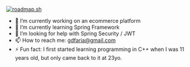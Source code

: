 [![roadmap.sh](https://api.roadmap.sh/v1-badge/tall/6490b38fdb7de05a7a6f3d97?variant=light&roadmaps=spring-boot%2Cjava%2Cbackend)](https://roadmap.sh)



- 🔭 I’m currently working on an ecommerce platform
- 🌱 I’m currently learning Spring Framework
- 🤔 I’m looking for help with Spring Security / JWT
- 📫 How to reach me: gdfaria@gmail.com
- ⚡ Fun fact: I first started learning programming in C++ when I was 11 years old, but only came back to it at 23yo.
